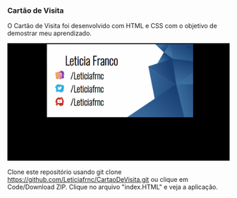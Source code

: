 ### Cartão de Visita

O Cartão de Visita  foi desenvolvido com HTML e CSS com o objetivo de demostrar meu aprendizado.

![Screenshot](imagem.PNG)


Clone este repositório usando git clone https://github.com/Leticiafrnc/CartaoDeVisita.git ou clique em Code/Download ZIP.
Clique no arquivo "index.HTML" e veja a aplicação.


